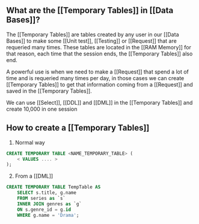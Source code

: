 
## What are the [[Temporary Tables]] in [[Data Bases]]?

The [[Temporary Tables]] are tables created by any user in our [[Data Bases]] to make some [[Unit test]], [[Testing]] or [[Request]] that are requeried many times. These tables are located in the [[RAM Memory]] for that reason, each time that the session ends, the [[Temporary Tables]] also end.

A powerful use is when we need to make a [[Request]] that spend a lot of time and is requeried many times per day, in those cases we can create [[Temporary Tables]] to get that information coming from a [[Request]] and saved in the [[Temporary Tables]].

We can use [[Select]], [[DDL]] and [[DML]] in the [[Temporary Tables]] and create 10,000 in one session

## How to create a [[Temporary Tables]]

1. Normal way

```sql
CREATE TEMPORARY TABLE <NAME_TEMPORARY_TABLE> (
	< VALUES .... >
);
```

2. From a [[DML]]

```sql
CREATE TEMPORARY TABLE TempTable AS
	SELECT s.title, g.name
	FROM series as `s`
	INNER JOIN genres as `g`
	ON s.genre_id = g.id
	WHERE g.name = 'Drama';
```
